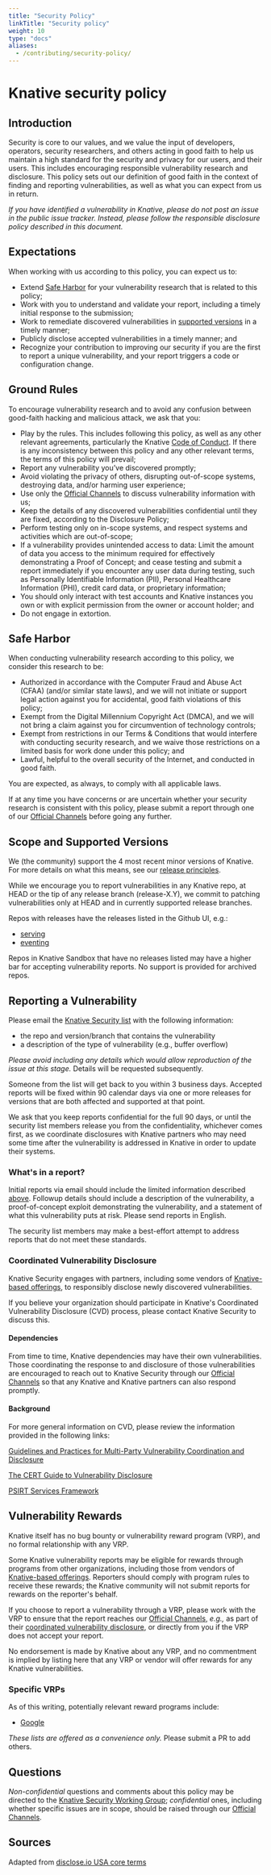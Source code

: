 ```yaml
---
title: "Security Policy"
linkTitle: "Security policy"
weight: 10
type: "docs"
aliases:
  - /contributing/security-policy/
---
```


# Knative security policy

## Introduction

Security is core to our values, and we value the input of developers, operators,
security researchers, and others acting in good faith to help us maintain a high
standard for the security and privacy for our users, and their users. This
includes encouraging responsible vulnerability research and disclosure. This
policy sets out our definition of good faith in the context of finding and
reporting vulnerabilities, as well as what you can expect from us in return.

_If you have identified a vulnerability in Knative, please do not post an issue
in the public issue tracker. Instead, please follow the responsible disclosure
policy described in this document._

## Expectations

When working with us according to this policy, you can expect us to:

- Extend [Safe Harbor](#safe-harbor) for your vulnerability research that is
  related to this policy;
- Work with you to understand and validate your report, including a timely
  initial response to the submission;
- Work to remediate discovered vulnerabilities in
  [supported versions](#scope-and-supported-versions) in a timely manner;
- Publicly disclose accepted vulnerabilities in a timely manner; and
- Recognize your contribution to improving our security if you are the first to
  report a unique vulnerability, and your report triggers a code or
  configuration change.

## Ground Rules

To encourage vulnerability research and to avoid any confusion between
good-faith hacking and malicious attack, we ask that you:

- Play by the rules. This includes following this policy, as well as any other
  relevant agreements, particularly the Knative
  [Code of Conduct](https://knative.dev/community/contributing/code-of-conduct/).
  If there is any inconsistency between this policy and any other relevant
  terms, the terms of this policy will prevail;
- Report any vulnerability you’ve discovered promptly;
- Avoid violating the privacy of others, disrupting out-of-scope systems,
  destroying data, and/or harming user experience;
- Use only the [Official Channels](#reporting-a-vulnerability) to discuss
  vulnerability information with us;
- Keep the details of any discovered vulnerabilities confidential until they are
  fixed, according to the Disclosure Policy;
- Perform testing only on in-scope systems, and respect systems and activities
  which are out-of-scope;
- If a vulnerability provides unintended access to data: Limit the amount of
  data you access to the minimum required for effectively demonstrating a Proof
  of Concept; and cease testing and submit a report immediately if you encounter
  any user data during testing, such as Personally Identifiable Information
  (PII), Personal Healthcare Information (PHI), credit card data, or proprietary
  information;
- You should only interact with test accounts and Knative instances you own or
  with explicit permission from the owner or account holder; and
- Do not engage in extortion.

## Safe Harbor

When conducting vulnerability research according to this policy, we consider
this research to be:

- Authorized in accordance with the Computer Fraud and Abuse Act (CFAA) (and/or
  similar state laws), and we will not initiate or support legal action against
  you for accidental, good faith violations of this policy;
- Exempt from the Digital Millennium Copyright Act (DMCA), and we will not bring
  a claim against you for circumvention of technology controls;
- Exempt from restrictions in our Terms & Conditions that would interfere with
  conducting security research, and we waive those restrictions on a limited
  basis for work done under this policy; and
- Lawful, helpful to the overall security of the Internet, and conducted in good
  faith.

You are expected, as always, to comply with all applicable laws.

If at any time you have concerns or are uncertain whether your security research
is consistent with this policy, please submit a report through one of our
[Official Channels](#reporting-a-vulnerability) before going any further.

## Scope and Supported Versions

We (the community) support the 4 most recent minor versions of Knative. For more
details on what this means, see our
[release principles](https://knative.dev/community/contributing/mechanics/release-versioning-principles/).

While we encourage you to report vulnerabilities in any Knative repo, at HEAD or
the tip of any release branch (release-X.Y), we commit to patching
vulnerabilities only at HEAD and in currently supported release branches.

Repos with releases have the releases listed in the Github UI, e.g.:

- [serving](https://github.com/knative/serving/releases)
- [eventing](https://github.com/knative/eventing/releases)

Repos in Knative Sandbox that have no releases listed may have a higher bar for
accepting vulnerability reports. No support is provided for archived repos.

## Reporting a Vulnerability

Please email the
[Knative Security list](mailto:knative-security@googlegroups.com) with the
following information:

- the repo and version/branch that contains the vulnerability
- a description of the type of vulnerability (e.g., buffer overflow)

_Please avoid including any details which would allow reproduction of the issue
at this stage._ Details will be requested subsequently.

Someone from the list will get back to you within 3 business days. Accepted
reports will be fixed within 90 calendar days via one or more releases for
versions that are both affected and supported at that point.

We ask that you keep reports confidential for the full 90 days, or until the
security list members release you from the confidentiality, whichever comes
first, as we coordinate disclosures with Knative partners who may need some time
after the vulnerability is addressed in Knative in order to update their
systems.

### What's in a report?

Initial reports via email should include the limited information described
[above](#reporting-a-vulnerability). Followup details should include a
description of the vulnerability, a proof-of-concept exploit demonstrating the
vulnerability, and a statement of what this vulnerability puts at risk. Please
send reports in English.

The security list members may make a best-effort attempt to address reports that
do not meet these standards.

### Coordinated Vulnerability Disclosure

Knative Security engages with partners, including some vendors of
[Knative-based offerings](https://knative.dev/docs/knative-offerings/), to
responsibly disclose newly discovered vulnerabilities.

If you believe your organization should participate in Knative's Coordinated
Vulnerability Disclosure (CVD) process, please contact Knative Security to
discuss this.

#### Dependencies

From time to time, Knative dependencies may have their own vulnerabilities.
Those coordinating the response to and disclosure of those vulnerabilities are
encouraged to reach out to Knative Security through our
[Official Channels](#reporting-a-vulnerability) so that any Knative and Knative
partners can also respond promptly.

#### Background

For more general information on CVD, please review the information provided in
the following links:

[Guidelines and Practices for Multi-Party Vulnerability Coordination and Disclosure](https://www.first.org/global/sigs/vulnerability-coordination/multiparty/FIRST-Multiparty-Vulnerability-Coordination-latest.pdf)

[The CERT Guide to Vulnerability Disclosure](https://resources.sei.cmu.edu/asset_files/SpecialReport/2017_003_001_503340.pdf)

[PSIRT Services Framework](https://www.first.org/standards/frameworks/psirts/FIRST_PSIRT_Services_Framework_v1.0.pdf)

## Vulnerability Rewards

Knative itself has no bug bounty or vulnerability reward program (VRP), and no
formal relationship with any VRP.

Some Knative vulnerability reports may be eligible for rewards through programs
from other organizations, including those from vendors of
[Knative-based offerings](https://knative.dev/docs/knative-offerings/).
Reporters should comply with program rules to receive these rewards; the Knative
community will not submit reports for rewards on the reporter's behalf.

If you choose to report a vulnerability through a VRP, please work with the VRP
to ensure that the report reaches our
[Official Channels](#reporting-a-vulnerability), _e.g.,_ as part of their
[coordinated vulnerability disclosure](#coordinated-vulnerability-disclosure),
or directly from you if the VRP does not accept your report.

No endorsement is made by Knative about any VRP, and no commentment is implied
by listing here that any VRP or vendor will offer rewards for any Knative
vulnerabilities.

### Specific VRPs

As of this writing, potentially relevant reward programs include:

- [Google](https://www.google.com/about/appsecurity/reward-program/index.html)

_These lists are offered as a convenience only._ Please submit a PR to add
others.

## Questions

_Non-confidential_ questions and comments about this policy may be directed to
the
[Knative Security Working Group](https://knative.dev/community/contributing/working-groups/working-groups/#security);
_confidential_ ones, including whether specific issues are in scope, should be
raised through our [Official Channels](#reporting-a-vulnerability).

## Sources

Adapted from
[disclose.io USA core terms](https://github.com/disclose/terms/blob/master/regional/USA-core-terms.md)
